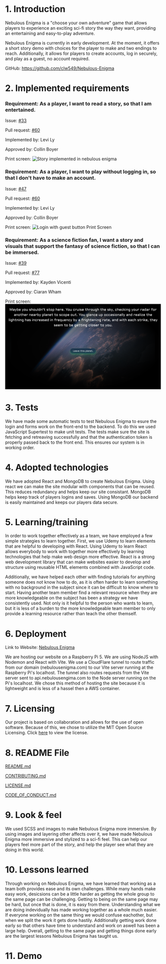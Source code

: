 # 1. Introduction

Nebulous Enigma is a "choose your own adventure" game that allows players to experience an exciting sci-fi story the way they want, providing an entertaining and easy-to-play adventure. 

Nebulous Enigma is currently in early development. At the moment, it offers a short story demo with choices for the player to make and two endings to reach. Additionally, it allows for players to create accounts, log in securely, and play as a guest, no account required. 

GitHub: https://github.com/clw549/Nebulous-Enigma

# 2. Implemented requirements

### Requirement: As a player, I want to read a story, so that I am entertained.

Issue: [#33](https://github.com/clw549/Nebulous-Enigma/issues/33)

Pull request: [#60](https://github.com/clw549/Nebulous-Enigma/pull/60)

Implemented by: Levi Ly

Approved by: Collin Boyer

Print screen: 
![Story implemented in nebulous enigma](https://i.imgur.com/BUvRwbC.png)

### Requirement: As a player, I want to play without logging in, so that I don't have to make an account.

Issue: [#47](https://github.com/clw549/Nebulous-Enigma/issues/47)

Pull request: [#60](https://github.com/clw549/Nebulous-Enigma/pull/60)

Implemented by: Levi Ly

Approved by: Collin Boyer

Print screen: 
![Login with guest button Print Screen](https://i.imgur.com/DiTLR6n.png)

### Requirement: As a science fiction fan, I want a story and visuals that support the fantasy of science fiction, so that I can be immersed.

Issue: [#39](https://github.com/clw549/Nebulous-Enigma/issues/39)

Pull request: [#77](https://github.com/clw549/Nebulous-Enigma/pull/77)

Implemented by: Kayden Vicenti

Approved by: Ciaran Wham

Print screen: 
![Visual update image](./deliverable_images/NebulousEnigma-Immersive.png)

# 3. Tests
We have made some automatic tests to test Nebulous Enigma to esure the login and forms work on the front-end to the backend. To do this we used JavaScript Supertest to make unit tests. The tests make sure the site is fetching and retreaving successfully and that the authentication token is properly passed back to the front end. This ensures our system is in working order.

# 4. Adopted technologies
We have adopted React and MongoDB to create Nebulous Enigma. Using react we can make the site modular with components that can be reused. This reduces redundancy and helps keep our site consistant. MongoDB helps keep track of players logins and saves. Using MongoDB our backend is easily maintained and keeps our players data secure.

# 5. Learning/training

In order to work together effectively as a team, we have employed a few simple strategies to learn together. First, we use Udemy to learn elements that are helpful to developing with React. Using Udemy to learn React allows everybody to work with together more effectively by learning technologies that help make web design more effective. React is a strong web development library that can make websites easier to develop and structure using reusable HTML elements combined with JavaScript code.

Additionally, we have helped each other with finding tutorials for anything someone does not know how to do, as it is often harder to learn something with no background in the subject since it can be difficult to know where to start. Having another team member find a relevant resource when they are more knowledgeable on the subject has been a strategy we have consistently used. Not only is it helpful to the person who wants to learn, but it is less of a burden to the more knowledgeable team member to only provide a learning resource rather than teach the other themself.

# 6. Deployment

Link to Website: [Nebulous Enigma](https://nebulousenigma.com)

We are hosting our website on a Raspberry Pi 5.  We are using NodeJS with Nodemon and React with Vite.  We use a CloudFlare tunnel to route traffic from our domain (nebulousenigma.com) to our Vite server running at the Raspberry Pi's localhost.  The tunnel also routes requests from the Vite server sent to api.nebulousengima.com to the Node server running on the Pi's localhost.  We chose this method of hosting the site because it is lightweight and is less of a hassel then a AWS container.

# 7. Licensing

Our project is based on collaboration and allows for the use of open software. Because of this, we chose to utilize the MIT Open Source Licensing. 
Click [here](https://github.com/clw549/Nebulous-Enigma/blob/7117f94cacca9c5091fc314250d04e9d6af98472/LICENSE.md) to view the license. 

# 8. README File

[README.md](https://github.com/clw549/Nebulous-Enigma/blob/main/README.md)

[CONTRIBUTING.md](https://github.com/clw549/Nebulous-Enigma/blob/main/CONTRIBUTING.md)

[LICENSE.md](https://github.com/clw549/Nebulous-Enigma/blob/main/LICENSE.md)

[CODE_OF_CONDUCT.md](https://github.com/clw549/Nebulous-Enigma/blob/main/CODE_OF_CONDUCT.md)

# 9. Look & feel

We used SCSS and images to make Nebulous Enigma more immersive. By using images and layering other affects over it, we have made Nebulous Enigma more immersive and stylized to a sci-fi feel. This can help our players feel more part of the story, and help the player see what they are doing in this world. 

# 10. Lessons learned

Through working on Nebulous Enigma, we have learned that working as a team both provides ease and its own challenges. While many hands make easy work, desicsions can be a little harder as getting the whole group to the same page can be challenging. Getting to being on the same page may be hard, but once that is done, it is easy from there. Understanding what we are doing indevidually has made working together as a whole much easier. If everyone working on the same thing we would confuse eachother, but when we split the work it gets done hastily. Additionally getting work done early so that others have time to understand and work on aswell has been a large help. Overall, getting to the same page and getting things done early are the largest lessons Nebulous Enigma has taught us.

# 11. Demo
